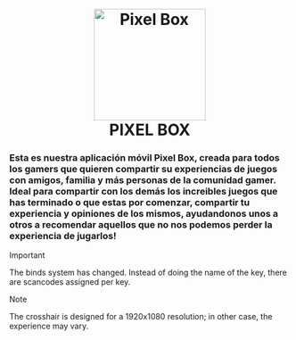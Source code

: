 <h1 align="center">
  <br>
  <img src="![pixelbox_img](https://github.com/user-attachments/assets/10d6821f-5eba-4637-a866-d02a2c64329d)" alt="Pixel Box" width="200">
  <br>
  PIXEL BOX
  <br>
</h1>

<h3>Esta es nuestra aplicación móvil Pixel Box, creada para todos los gamers que quieren compartir su experiencias de juegos con amigos, familia y más personas de la comunidad
gamer. Ideal para compartir con los demás los increibles juegos que has terminado o que estas por comenzar, compartir tu experiencia y opiniones de los mismos, ayudandonos
unos a otros a recomendar aquellos que no nos podemos perder la experiencia de jugarlos!</h3>

> [!IMPORTANT]  
> The binds system has changed. Instead of doing the name of the key, there are scancodes assigned per key.
        
> [!NOTE]  
> The crosshair is designed for a 1920x1080 resolution; in other case, the experience may vary.
